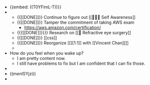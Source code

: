 - {{embed: ((T0YFimL-T))}}
- 
    - {{[[DONE]]}} Continue to figure out [[🧘🏻‍♂️ Self Awareness]]
    - {{[[DONE]]}} Tamper the commitment of taking AWS exam
        - https://aws.amazon.com/certification/
    - {{{[[DONE]]}}}} Research on [[👀 Refractive eye surgery]]
    - {{[[DONE]]}} [[css]]
    - {{[[DONE]]}} Reorganize [[[[1:1]] with [[Vincent Chan]]]]
    - 
- How do you feel when you wake up?
    - I am pretty content now.
    - I still have problems to fix but I am confident that I can fix those.
- 
- ((menlSYjzi))
- 
